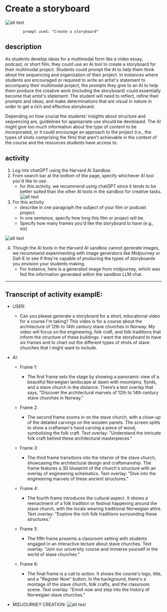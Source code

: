 # Create a storyboard

![alt text](https://files.slack.com/files-pri/T0HTW3H0V-F0609V028CF/oueeoooro.png?pub_secret=22ff2d86ac)

            prompt used: "Create a storyboard"
            
## description
As students develop ideas for a multimodal form like a video essay, podcast, or short film, they could use an AI tool to create a storyboard for their multimodal project. Students could prompt the AI to help them think about the sequencing and organization of their project. In instances where students are encouraged or required to write an artist's statement to accompany their multimodal project, the prompts they give to an AI to help them produce the creative work (including the storyboard) could essentially become that artist's statement. The student will need to reflect, refine their prompts and ideas, and make determinations that are visual in nature in order to get a rich and effective storyboard.

Depending on how crucial the students' insights about structure and sequencing are, guidelines for appropriate use should be developed. The AI might give too much information about the type of content to be incorporated, or it could encourage an approach to the project (i.e., the types of shots comprising the film) that aren't achievable in the context of the course and the resources students have access to.

## activity
1. Log into chatGPT using the Harvard AI Sandbox
2. From search bar at the bottom of the page, specify whichever AI tool you'd like to use.
    * for this activity, we recommend using chatGPT since it tends to be better suited than the other AI tools in the sandbox for creative tasks.
![alt text](https://files.slack.com/files-pri/T0HTW3H0V-F0612HG51ND/video_to_gif__6_..gif?pub_secret=4e1c91c9ce)
3. For this activity
    * describe in one paragraph the subject of your film or podcast project.
    * In one sentence, specify how long this film or project will be.
    * Specify how many frames you'd like the storyboard to have (e.g., six)

![alt text](https://files.slack.com/files-pri/T0HTW3H0V-F061K5ZN9A4/screenshot_2023-10-12_at_10.42.03_am.png?pub_secret=1c7bd19f32)

4. Though the AI tools in the Harvard AI sandbox cannot generate images, we recommend experimenting with image generators like Midjourney or Dall-E to see if they're capable of producing the types of storyboards you envision your students making.
    * For instance, here is a generated image from midjourney, which was fed the information generated within the sandbox LLM chat. 



---

## Transcript of activity examplE:

* USER:
    * Can you please generate a storyboard for a short, educational video for a course I'm taking? This video is for a course about the architecture of 12th to 14th century stave churches in Norway. My video will focus on the engineering, folk craft, and folk traditions that inform the structure of these buildings. I want the storyboard to have six frames and to chart out the different types of shots of stave churches that I might want to include.

* AI: 
    * Frame 1:
        * The first frame sets the stage by showing a panoramic view of a beautiful Norwegian landscape at dawn with mountains, fjords, and a stave church in the distance. There’s a text overlay that says, "Discover the architectural marvels of 12th to 14th century stave churches in Norway."

    * Frame 2:
        * The second frame zooms in on the stave church, with a close-up of the detailed carvings on the wooden panels. The screen splits to show a craftsman's hand carving a piece of wood, symbolizing the folk craft. Text overlay: "Understand the intricate folk craft behind these architectural masterpieces."

    * Frame 3:
        * The third frame transitions into the interior of the stave church, showcasing the architectural design and craftsmanship. The frame features a 3D blueprint of the church's structure with an overlay of engineering schematics. Text overlay: "Dive into the engineering marvels of these ancient structures."

    * Frame 4:
        * The fourth frame introduces the cultural aspect. It shows a reenactment of a folk tradition or festival happening around the stave church, with the locals wearing traditional Norwegian attire. Text overlay: "Explore the rich folk traditions surrounding these structures."

    * Frame 5:
        * The fifth frame presents a classroom setting with students engaged in an interactive lecture about stave churches. Text overlay: "Join our university course and immerse yourself in the world of stave churches."

    * Frame 6:
        * The final frame is a call to action. It shows the course's logo, title, and a "Register Now" button. In the background, there's a montage of the stave church, folk crafts, and the classroom scene. Text overlay: "Enroll now and step into the history of Norwegian stave churches."

* MIDJOURNEY CREATION: 
![alt text](https://files.slack.com/files-pri/T0HTW3H0V-F0613DR0GGZ/elle.l.png?pub_secret=05770ce6e9)
